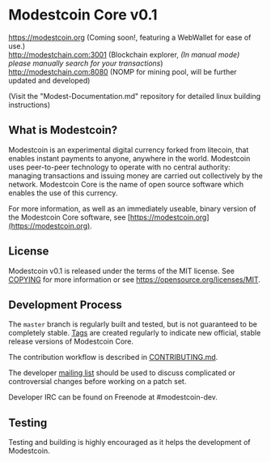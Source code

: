 Modestcoin Core v0.1
=====================================


https://modestcoin.org (Coming soon!, featuring a WebWallet for ease of use.)                                                                                                   
http://modestchain.com:3001 (Blockchain explorer, *(In manual mode) please manually search for your transactions*)                                                       
http://modestchain.com:8080 (NOMP for mining pool, will be further updated and developed)                                                                             

(Visit the "Modest-Documentation.md" repository for detailed linux building instructions)

What is Modestcoin?
----------------

Modestcoin is an experimental digital currency forked from litecoin, that enables instant payments to
anyone, anywhere in the world. Modestcoin uses peer-to-peer technology to operate
with no central authority: managing transactions and issuing money are carried
out collectively by the network. Modestcoin Core is the name of open source
software which enables the use of this currency.

For more information, as well as an immediately useable, binary version of
the Modestcoin Core software, see [https://modestcoin.org](https://modestcoin.org).

License
-------

Modestcoin v0.1 is released under the terms of the MIT license. See [COPYING](COPYING) for more
information or see https://opensource.org/licenses/MIT.

Development Process
-------------------

The `master` branch is regularly built and tested, but is not guaranteed to be
completely stable. [Tags](https://github.com/modestcoin-project/modestcoin/tags) are created
regularly to indicate new official, stable release versions of Modestcoin Core.

The contribution workflow is described in [CONTRIBUTING.md](CONTRIBUTING.md).

The developer [mailing list](https://groups.google.com/forum/#!forum/modestcoin-dev)
should be used to discuss complicated or controversial changes before working
on a patch set.

Developer IRC can be found on Freenode at #modestcoin-dev.

Testing
-------

Testing and building is highly encouraged as it helps the development of Modestcoin. 
